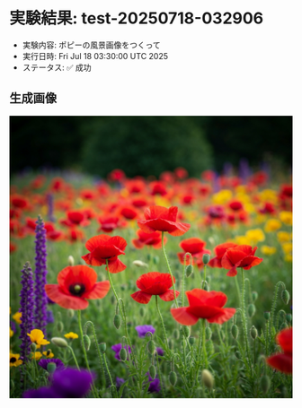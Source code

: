 # 実験結果: test-20250718-032906
- 実験内容: ポピーの風景画像をつくって
- 実行日時: Fri Jul 18 03:30:00 UTC 2025
- ステータス: ✅ 成功

## 生成画像
![Generated Image](images/generated-image.png)
